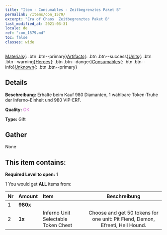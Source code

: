 ```yaml
---
title: "Item - Consumables - Zeitbegrenztes Paket B"
permalink: /Items/con_1579/
excerpt: "Era of Chaos  Zeitbegrenztes Paket B"
last_modified_at: 2021-03-31
locale: de
ref: "con_1579.md"
toc: false
classes: wide
---
```

 [Materials](/de/Items/){: .btn .btn--primary}[Artifacts](/de/Items/Artifacts/){: .btn .btn--success}[Units](/de/Items/Units/){: .btn .btn--warning}[Heroes](/de/Items/Heroes/){: .btn .btn--danger}[Consumables](/de/Items/Consumables/){: .btn .btn--info}[Unknown](/de/Items/Unknown/){: .btn .btn--primary}

## Details
 **Beschreibung:** Erhalte beim Kauf 980 Diamanten, 1 wählbare Token-Truhe der Inferno-Einheit und 980 VIP-ERF.

 **Quality:** <span style="color: #DA70D6">OK</span>

 **Type:** Gift

## Gather

  None

## This item contains:

 **Required Level to open:** 1

 1 You would get **ALL** items  from:

  | Nr | Amount |     Item    | Beschreibung |
  |:---|:-------|:------------|:-----------:|
  | 1 |  **980x** | <i class="fas fa-gem"/> |  | 
  | 2 |  **1x** | Inferno Unit Selectable Token Chest | Choose and get 50 tokens for one unit: Pit Fiend, Demon, Efreeti, Hell Hound.  | 
